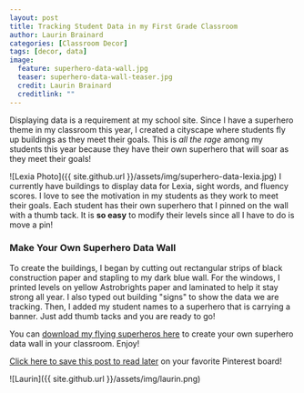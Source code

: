 ```yaml
---
layout: post
title: Tracking Student Data in my First Grade Classroom
author: Laurin Brainard
categories: [Classroom Decor]
tags: [decor, data]
image:
  feature: superhero-data-wall.jpg
  teaser: superhero-data-wall-teaser.jpg
  credit: Laurin Brainard
  creditlink: ""
--- 
```

Displaying data is a requirement at my school site. Since I have a superhero theme in my classroom this year, I created a cityscape where students fly up buildings as they meet their goals. This is _all the rage_ among my students this year because they have their own superhero that will soar as they meet their goals!

![Lexia Photo]({{ site.github.url }}/assets/img/superhero-data-lexia.jpg)
I currently have buildings to display data for Lexia, sight words, and fluency scores. I love to see the motivation in my students as they work to meet their goals. Each student has their own superhero that I pinned on the wall with a thumb tack. It is **so easy** to modify their levels since all I have to do is move a pin!  

### Make Your Own Superhero Data Wall
To create the buildings, I began by cutting out rectangular strips of black construction paper and stapling to my dark blue wall. For the windows, I printed levels on yellow Astrobrights paper and laminated to help it stay strong all year. I also typed out building "signs" to show the data we are tracking. Then, I added my student names to a superhero that is carrying a banner. Just add thumb tacks and you are ready to go! 

You can [download my flying superheros here](https://drive.google.com/file/d/0B9b7ezL_kHNVME55dkZzSTFoR28/view?usp=sharing) to create your own superhero data wall in your classroom. Enjoy!

[Click here to save this post to read later](https://pin.it/mDmbQX9) on your favorite Pinterest board!

![Laurin]({{ site.github.url }}/assets/img/laurin.png)